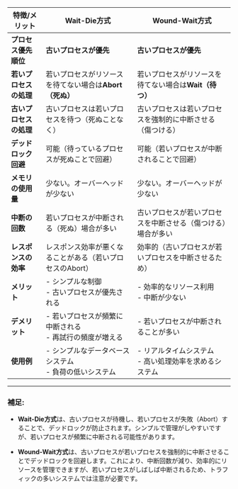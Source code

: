 

| 特徴/メリット         | **Wait-Die方式**                                        | **Wound-Wait方式**                                      |
|--------------------|-------------------------------------------------------|-------------------------------------------------------|
| **プロセス優先順位**  | **古いプロセスが優先**                                  | **古いプロセスが優先**                                  |
| **若いプロセスの処理** | 若いプロセスがリソースを待てない場合は**Abort（死ぬ）**  | 若いプロセスがリソースを待てない場合は**Wait（待つ）**   |
| **古いプロセスの処理** | 古いプロセスは若いプロセスを待つ（死ぬことなく）       | 古いプロセスは若いプロセスを強制的に中断させる（傷つける） |
| **デッドロック回避**  | 可能（待っているプロセスが死ぬことで回避）               | 可能（若いプロセスが中断されることで回避）               |
| **メモリの使用量**    | 少ない。オーバーヘッドが少ない                         | 少ない。オーバーヘッドが少ない                         |
| **中断の回数**       | 若いプロセスが中断される（死ぬ）場合が多い             | 古いプロセスが若いプロセスを中断させる（傷つける）場合が多い |
| **レスポンスの効率**  | レスポンス効率が悪くなることがある（若いプロセスのAbort） | 効率的（古いプロセスが若いプロセスを中断させるため）     |
| **メリット**         | - シンプルな制御<br>- 古いプロセスが優先される          | - 効率的なリソース利用<br>- 中断が少ない                |
| **デメリット**       | - 若いプロセスが頻繁に中断される<br>- 再試行の頻度が増える | - 若いプロセスが中断されることが多い                     |
| **使用例**           | - シンプルなデータベースシステム<br>- 負荷の低いシステム   | - リアルタイムシステム<br>- 高い処理効率を求めるシステム   |

---

### **補足:**
- **Wait-Die方式**は、古いプロセスが待機し、若いプロセスが失敗（Abort）することで、デッドロックが防止されます。シンプルで管理がしやすいですが、若いプロセスが頻繁に中断される可能性があります。
  
- **Wound-Wait方式**は、古いプロセスが若いプロセスを強制的に中断させることでデッドロックを回避します。これにより、中断回数が減り、効率的にリソースを管理できますが、若いプロセスがしばしば中断されるため、トラフィックの多いシステムでは注意が必要です。

